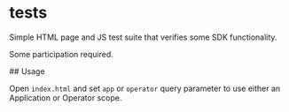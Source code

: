 # tests

Simple HTML page and JS test suite that verifies some SDK functionality.

Some participation required.


## Usage

Open `index.html` and set `app` or `operator` query parameter to use either an
Application or Operator scope.
